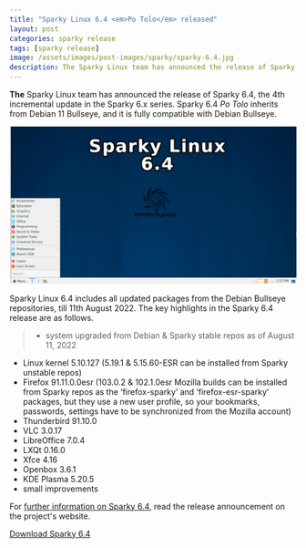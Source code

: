 ```yaml
---
title: "Sparky Linux 6.4 <em>Po Tolo</em> released"
layout: post
categories: sparky release
tags: [sparky release]
image: /assets/images/post-images/sparky/sparky-6.4.jpg
description: The Sparky Linux team has announced the release of Sparky 6.4, the 4th incremental update in the Sparky 6.x series. Sparky 6 inherits from Debian Bullseye.
---
```


**The** Sparky Linux team has announced the release of Sparky 6.4, the 4th incremental update in the Sparky 6.x series. Sparky 6.4 <em>Po Tolo</em> inherits from Debian 11 Bullseye, and it is fully compatible with Debian Bullseye.

![Sparky Linux 6.4 featured image](/assets/images/post-images/sparky/sparky-6.4.jpg)

Sparky Linux 6.4 includes all updated packages from the Debian Bullseye repositories, till 11th August 2022. The key highlights in the Sparky 6.4 release are as follows.

> - system upgraded from Debian & Sparky stable repos as of August 11, 2022
- Linux kernel 5.10.127 (5.19.1 & 5.15.60-ESR can be installed from Sparky unstable repos)
- Firefox 91.11.0.0esr (103.0.2 & 102.1.0esr Mozilla builds can be installed from Sparky repos as the ‘firefox-sparky’ and ‘firefox-esr-sparky’ packages, but they use a new user profile, so your bookmarks, passwords, settings have to be synchronized from the Mozilla account)
- Thunderbird 91.10.0
- VLC 3.0.17
- LibreOffice 7.0.4
- LXQt 0.16.0
- Xfce 4.16
- Openbox 3.6.1
- KDE Plasma 5.20.5
- small improvements

For [further information on Sparky 6.4](https://sparkylinux.org/sparky-6-4/), read the release announcement on the project's website.

<a href="https://sparkylinux.org/download/stable/" class="download">Download Sparky 6.4</a>